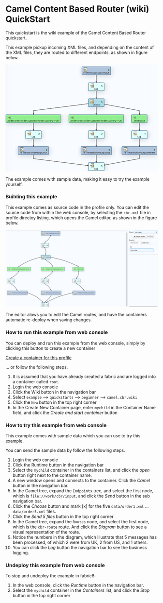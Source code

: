 # Camel Content Based Router (wiki) QuickStart

This quickstart is the wiki example of the Camel Content Based Router quickstart.

This example pickup incoming XML files, and depending on the content of the XML files, they are routed to different endpoints, as shown in figure below.

![Camel CBR diagram](https://raw.githubusercontent.com/fabric8io/fabric8/master/docs/images/camel-cbr-diagram.png)

The example comes with sample data, making it easy to try the example yourself.

### Building this example

This example comes as source code in the profile only. You can edit the source code from within the web console, by selecting the `cbr.xml` file in profile directoy listing, which opens the Camel editor, as shown in the figure below.

![Camel CBR editor](https://raw.githubusercontent.com/fabric8io/fabric8/master/docs/images/camel-cbr-editor.png)

The editor alows you to edit the Camel routes, and have the containers automatic re-deploy when saving changes.

### How to run this example from web console

You can deploy and run this example from the web console, simply by clicking this button to create a new container

<div fabric-containers="containers" profile="{{profileId}}">
    <a class="btn" href="#/fabric/containers/createContainer?profileIds={{profileId}}"><i class="icon-plus"></i> Create a container for this profile</a>
</div>

... or follow the following steps.

1. It is assumed that you have already created a fabric and are logged into a container called `root`.
2. Login the web console
3. Click the Wiki button in the navigation bar
2. Select `example` --> `quickstarts` --> `beginner` --> `camel.cbr.wiki`
3. Click the `New` button in the top right corner
4. In the Create New Container page, enter `mychild` in the Container Name field, and click the *Create and start container* button


### How to try this example from web console

This example comes with sample data which you can use to try this example.

You can send the sample data by follow the following steps.

1. Login the web console
2. Click the Runtime button in the navigation bar
3. Select the `mychild` container in the containers list, and click the *open* button right next to the container name.
4. A new window opens and connects to the container. Click the *Camel* button in the navigation bar.
5. In the Camel tree, expand the `Endpoints` tree, and select the first node, which is `file://work/cbr/input`, and click the *Send* button in the sub navigation bar.
6. Click the *Choose* button and mark [x] for the five `data/order1.xml` ... `data/order5.xml` files.
7. Click the *Send 5 files* button in the top right corner
8. In the Camel tree, expand the `Routes` node, and select the first node, which is the `cbr-route` route. And click the *Diagram* button to see a visual representation of the route.
9. Notice the numbers in the diagram, which illustrate that 5 messages has been processed, of which 2 were from UK, 2 from US, and 1 others. 
10. You can click the *Log* button the navigation bar to see the business logging.


### Undeploy this example from web console

To stop and undeploy the example in fabric8:

1. In the web console, click the *Runtime* button in the navigation bar.
2. Select the `mychild` container in the *Containers* list, and click the *Stop* button in the top right corner

